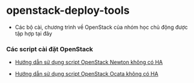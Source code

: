 # openstack-deploy-tools
- Các bộ cài, chương trình về OpenStack của nhóm học chủ động được tập hợp tại đây


### Các script cài đặt OpenStack

- [Hướng dẫn sử dụng script OpenStack Newton không có HA](https://github.com/congto/openstack-tools/tree/master/scripts/OpenStack-Newton-No-HA)

- [Hướng dẫn sử dụng script OpenStack Ocata không có HA](https://github.com/hocchudong/openstack-tools/tree/master/scripts/OpenStack-Ocata-No-HA)

